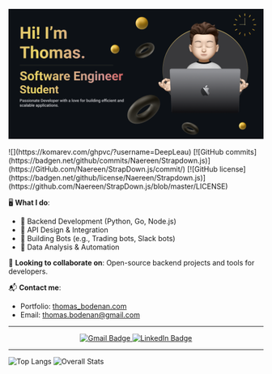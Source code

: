 [![MasterHead](thomas_banner.png)](https://github.com/DeepLeau/DeepLeau/blob/main/thomas_banner.png)

<div align="left">
  ![](https://komarev.com/ghpvc/?username=DeepLeau)
  [![GitHub commits](https://badgen.net/github/commits/Naereen/Strapdown.js)](https://GitHub.com/Naereen/StrapDown.js/commit/)
  [![GitHub license](https://badgen.net/github/license/Naereen/Strapdown.js)](https://github.com/Naereen/StrapDown.js/blob/master/LICENSE)
  

</div>

🖥️ **What I do**:
- 🔹 Backend Development (Python, Go, Node.js)
- 🔹 API Design & Integration
- 🔹 Building Bots (e.g., Trading bots, Slack bots)
- 🔹 Data Analysis & Automation

🎯 **Looking to collaborate on**: Open-source backend projects and tools for developers.

📬 **Contact me**:
- Portfolio: [thomas_bodenan.com](https://lightcyan-hornet-674853.hostingersite.com/)
- Email: thomas.bodenan@gmail.com

---

<div align="center">
  <a href="mailto:thomas.bodenan@gmail.com">
    <img src="https://img.shields.io/badge/Gmail-D14836?style=for-the-badge&logo=gmail&logoColor=white" alt="Gmail Badge">
  </a>
  <a href="https://www.linkedin.com/in/thomas-bodénan">
    <img src="https://img.shields.io/badge/LinkedIn-0077B5?style=for-the-badge&logo=linkedin&logoColor=white" alt="LinkedIn Badge">
  </a>
</div>

---

![Top Langs](https://github-readme-stats.vercel.app/api/top-langs/?username=DeepLeau&layout=compact)
![Overall Stats](https://github-readme-stats.vercel.app/api?username=DeepLeau&count_private=true&show_icons=true&hide=contribs)



